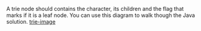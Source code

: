 A trie node should contains the character, its children and the flag that marks if it is a leaf node. You can use this diagram to walk though the Java solution.
[trie-image]

[trie-image]: http://www.programcreek.com/wp-content/uploads/2014/05/implement-trie.png "Trie Diagram"
